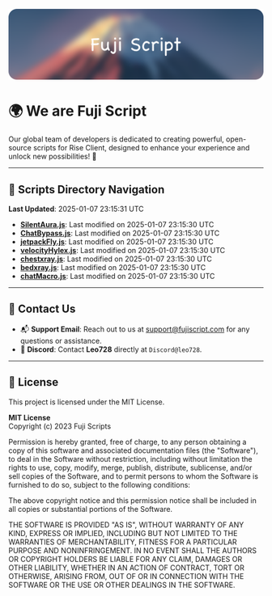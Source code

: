 ![Banner](.github/b.webp)

# 🌍 **We are Fuji Script**

Our global team of developers is dedicated to creating powerful, open-source scripts for Rise Client, designed to enhance your experience and unlock new possibilities! 🌟

---
<!-- SCRIPTS_NAVIGATION_START -->
## 📂 **Scripts Directory Navigation**

**Last Updated**: 2025-01-07 23:15:31 UTC

- **[SilentAura.js](scripts/SilentAura.js)**: Last modified on 2025-01-07 23:15:30 UTC
- **[ChatBypass.js](scripts/ChatBypass.js)**: Last modified on 2025-01-07 23:15:30 UTC
- **[jetpackFly.js](scripts/jetpackFly.js)**: Last modified on 2025-01-07 23:15:30 UTC
- **[velocityHylex.js](scripts/velocityHylex.js)**: Last modified on 2025-01-07 23:15:30 UTC
- **[chestxray.js](scripts/chestxray.js)**: Last modified on 2025-01-07 23:15:30 UTC
- **[bedxray.js](scripts/bedxray.js)**: Last modified on 2025-01-07 23:15:30 UTC
- **[chatMacro.js](scripts/chatMacro.js)**: Last modified on 2025-01-07 23:15:30 UTC

<!-- SCRIPTS_NAVIGATION_END -->

---

## 💬 **Contact Us**  
- 📬 **Support Email**: Reach out to us at [support@fujiscript.com](mailto:support@fujiscript.com) for any questions or assistance.  
- 💬 **Discord**: Contact **Leo728** directly at `Discord@leo728`.

---

## 📜 **License**

This project is licensed under the MIT License.  

**MIT License**  
Copyright (c) 2023 Fuji Scripts  

Permission is hereby granted, free of charge, to any person obtaining a copy of this software and associated documentation files (the "Software"), to deal in the Software without restriction, including without limitation the rights to use, copy, modify, merge, publish, distribute, sublicense, and/or sell copies of the Software, and to permit persons to whom the Software is furnished to do so, subject to the following conditions:  

The above copyright notice and this permission notice shall be included in all copies or substantial portions of the Software.  

THE SOFTWARE IS PROVIDED "AS IS", WITHOUT WARRANTY OF ANY KIND, EXPRESS OR IMPLIED, INCLUDING BUT NOT LIMITED TO THE WARRANTIES OF MERCHANTABILITY, FITNESS FOR A PARTICULAR PURPOSE AND NONINFRINGEMENT. IN NO EVENT SHALL THE AUTHORS OR COPYRIGHT HOLDERS BE LIABLE FOR ANY CLAIM, DAMAGES OR OTHER LIABILITY, WHETHER IN AN ACTION OF CONTRACT, TORT OR OTHERWISE, ARISING FROM, OUT OF OR IN CONNECTION WITH THE SOFTWARE OR THE USE OR OTHER DEALINGS IN THE SOFTWARE.  
